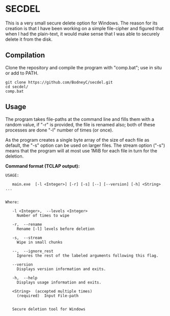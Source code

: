 # SECDEL

This is a very small secure delete option for Windows. The reason for its creation is that I have been working on a simple file-cipher and figured that when I had the plain-text, it would make sense that I was able to securely delete it from the disk.

## Compilation

Clone the repository [](https://github.com/BodneyC/secdel.git) and compile the program with "comp.bat"; use in situ or add to PATH.

```batch
git clone https://github.com/BodneyC/secdel.git
cd secdel/
comp.bat
```

## Usage

The program takes file-paths at the command line and fills them with a random value, if "-r" is provided, the file is renamed also; both of these processes are done "-l" number of times (or once).

As the program creates a single byte array of the size of each file as default, the "-s" option can be used on larger files. The stream option ("-s") means that the program will at most use 1MiB for each file in turn for the deletion.

**Command format (TCLAP output):**

	USAGE:

	   main.exe  [-l <Integer>] [-r] [-s] [--] [--version] [-h] <String> ...


	Where:

	   -l <Integer>,  --levels <Integer>
	     Number of times to wipe

	   -r,  --rename
	     Rename [-l] levels before deletion

	   -s,  --stream
	     Wipe in small chunks

	   --,  --ignore_rest
	     Ignores the rest of the labeled arguments following this flag.

	   --version
	     Displays version information and exits.

	   -h,  --help
	     Displays usage information and exits.

	   <String>  (accepted multiple times)
	     (required)  Input File-path


	   Secure deletion tool for Windows
